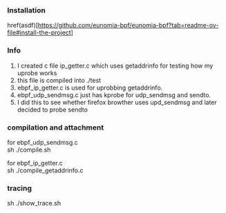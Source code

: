 ### Installation
href(asdf)[https://github.com/eunomia-bpf/eunomia-bpf?tab=readme-ov-file#install-the-project]


### Info
1. I created c file ip_getter.c which uses getaddrinfo for testing how my uprobe works
2. this file is compiled into ./test
3. ebpf_ip_getter.c is used for uprobbing getaddrinfo.
4. ebpf_udp_sendmsg.c just has kprobe for udp_sendmsg and sendto.
5. I did this to see whether firefox browther uses upd_sendmsg and later decided to probe sendto

### compilation and attachment
for ebpf_udp_sendmsg.c<br>
sh ./compile.sh

for ebpf_ip_getter.c<br>
sh ./compile_getaddrinfo.c<br>

### tracing
sh ./show_trace.sh

